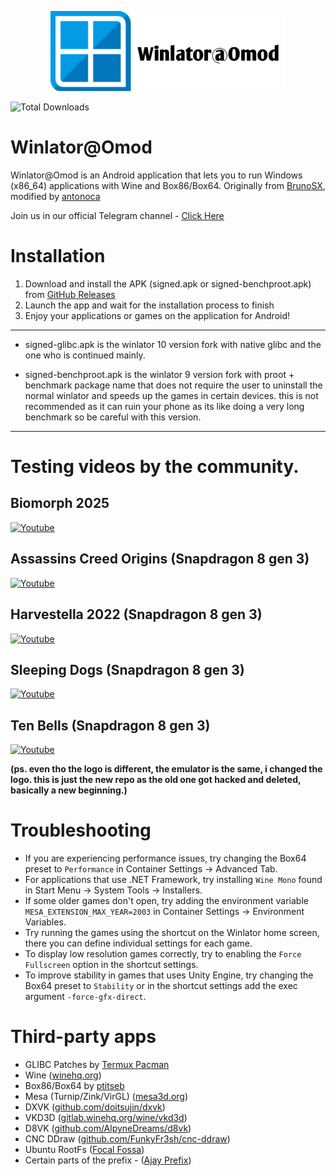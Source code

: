 <p align="center">
	<img src="lomodlogo.png" width="376" height="128" alt="Winlator" />  
</p>

<p align="left">
  <img src="https://img.shields.io/github/downloads/antonoca/winlator-omod/total" alt="Total Downloads" width="150">
</p>

# Winlator@Omod
Winlator@Omod is an Android application that lets you to run Windows (x86_64) applications with Wine and Box86/Box64. Originally from [BrunoSX](https://github.com/brunodev85/Winlator), modified by [antonoca](https://github.com/antonoca/)​

Join us in our official Telegram channel - [Click Here](https://t.me/omodreleases)​

# Installation
1. Download and install the APK (signed.apk or signed-benchproot.apk) from [GitHub Releases](https://github.com/antonoca/winlator-omod/releases/latest)
2. Launch the app and wait for the installation process to finish
3. Enjoy your applications or games on the application for Android!

---- 

- signed-glibc.apk is the winlator 10 version fork with native glibc and the one who is continued mainly.

- signed-benchproot.apk is the winlator 9 version fork with proot + benchmark package name that does not require the user to uninstall the normal winlator and speeds up the games in certain devices. this is not recommended as it can ruin your phone as its like doing a very long benchmark so be careful with this version.

----
# Testing videos by the community.

## Biomorph 2025
[![Youtube](https://img.youtube.com/vi/5VPGw3KTaiE/0.jpg)](https://www.youtube.com/watch?v=5VPGw3KTaiE)

## Assassins Creed Origins (Snapdragon 8 gen 3)
[![Youtube](https://img.youtube.com/vi/_QaRLDuOZGg/0.jpg)](https://www.youtube.com/watch?v=_QaRLDuOZGg)

## Harvestella 2022 (Snapdragon 8 gen 3)
[![Youtube](https://img.youtube.com/vi/rUaSPvY1HEA/0.jpg)](https://www.youtube.com/watch?v=rUaSPvY1HEA)

## Sleeping Dogs (Snapdragon 8 gen 3)
[![Youtube](https://img.youtube.com/vi/wQ__wGjtom8/0.jpg)](https://www.youtube.com/watch?v=wQ__wGjtom8)

## Ten Bells (Snapdragon 8 gen 3)
[![Youtube](https://img.youtube.com/vi/yvhavPfdfLM/0.jpg)](https://www.youtube.com/watch?v=yvhavPfdfLM)

**(ps. even tho the logo is different, the emulator is the same, i changed the logo. this is just the new repo as the old one got hacked and deleted, basically a new beginning.)**

# Troubleshooting

- If you are experiencing performance issues, try changing the Box64 preset to `Performance` in Container Settings -> Advanced Tab.
- For applications that use .NET Framework, try installing `Wine Mono` found in Start Menu -> System Tools -> Installers.
- If some older games don't open, try adding the environment variable `MESA_EXTENSION_MAX_YEAR=2003` in Container Settings -> Environment Variables.
- Try running the games using the shortcut on the Winlator home screen, there you can define individual settings for each game.
- To display low resolution games correctly, try to enabling the `Force Fullscreen` option in the shortcut settings.
- To improve stability in games that uses Unity Engine, try changing the Box64 preset to `Stability` or in the shortcut settings add the exec argument `-force-gfx-direct`.

# Third-party apps
- GLIBC Patches by [Termux Pacman](https://github.com/termux-pacman/glibc-packages)
- Wine ([winehq.org](https://www.winehq.org/))
- Box86/Box64 by [ptitseb](https://github.com/ptitSeb)
- Mesa (Turnip/Zink/VirGL) ([mesa3d.org](https://www.mesa3d.org))
- DXVK ([github.com/doitsujin/dxvk](https://github.com/doitsujin/dxvk))
- VKD3D ([gitlab.winehq.org/wine/vkd3d](https://gitlab.winehq.org/wine/vkd3d))
- D8VK ([github.com/AlpyneDreams/d8vk](https://github.com/AlpyneDreams/d8vk))
- CNC DDraw ([github.com/FunkyFr3sh/cnc-ddraw](https://github.com/FunkyFr3sh/cnc-ddraw))
- Ubuntu RootFs ([Focal Fossa](https://releases.ubuntu.com/focal))
- Certain parts of the prefix - ([Ajay Prefix](https://github.com/ajay9634/Ajay-prefix))
